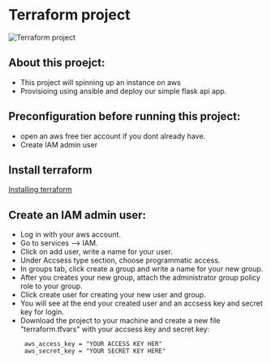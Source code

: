 # Terraform project
![Terraform project](https://user-images.githubusercontent.com/52320907/135708635-b58bd53c-0730-4de7-bdbe-df3dca0c6bd6.jpg)
 ## About this proejct:
 * This project will spinning up an instance on aws
 * Provisioing using ansible and deploy our simple flask api app.
 ## Preconfiguration before running this project:
 * open an aws free tier account if you dont already have.
 * Create IAM admin user
 ## Install terraform
 <a href="https://learn.hashicorp.com/tutorials/terraform/install-cli">Installing terraform</a>
 ## Create an IAM admin user:
 * Log in with your aws account.
 * Go to services --> IAM.
 * Click on add user, write a name for your user.
 * Under Accsess type section, choose programmatic access.
 * In groups tab, click create a group and write a name for your new group.
 * After you creates your new group, attach the administrator group policy role to your group.
 * Click create user for creating your new user and group.
 * You will see at the end your created user and an accsess key and secret key for login.
 * Download the project to your machine and create a new file "terraform.tfvars" with your accsess key and secret key:
   ```
    aws_access_key = "YOUR ACCESS KEY HER"
    aws_secret_key = "YOUR SECRET KEY HERE"
   ```
   
